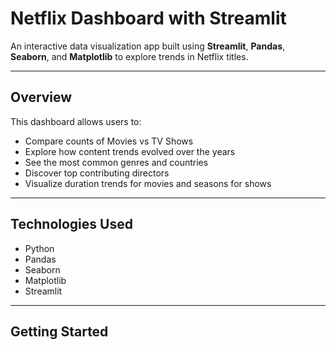 # Netflix Dashboard with Streamlit

An interactive data visualization app built using **Streamlit**, **Pandas**, **Seaborn**, and **Matplotlib** to explore trends in Netflix titles.

---

## Overview

This dashboard allows users to:
- Compare counts of Movies vs TV Shows
- Explore how content trends evolved over the years
- See the most common genres and countries
- Discover top contributing directors
- Visualize duration trends for movies and seasons for shows

---

## Technologies Used

- Python
- Pandas
- Seaborn
- Matplotlib
- Streamlit

---

## Getting Started


